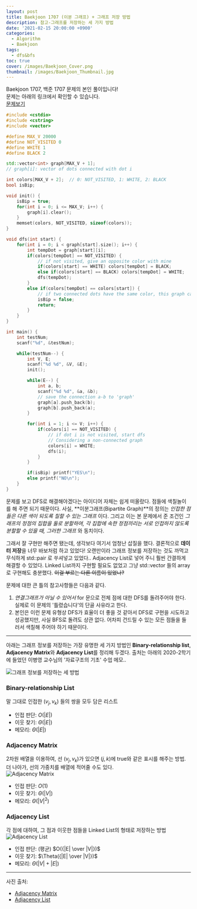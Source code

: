 ```yaml
---
layout: post
title: Baekjoon 1707 (이분 그래프) + 그래프 저장 방법
description: 참고-그래프를 저장하는 세 가지 방법
date: '2021-02-15 20:00:00 +0900'
categories:
  - Algorithm
  - Baekjoon
tags:
  - dfs&bfs
toc: true
cover: /images/Baekjoon_Cover.png
thumbnail: /images/Baekjoon_Thumbnail.jpg
---
```


Baekjoon 1707, 백준 1707 문제의 본인 풀이입니다!  
문제는 아래의 링크에서 확인할 수 있습니다.  
[문제보기](https://www.acmicpc.net/problem/1707)

<!-- more -->

```c++
#include <cstdio>
#include <cstring>
#include <vector>

#define MAX_V 20000
#define NOT_VISITED 0
#define WHITE 1
#define BLACK 2

std::vector<int> graph[MAX_V + 1];
// graph[i]: vector of dots connected with dot i

int colors[MAX_V + 2];  // 0: NOT_VISITED, 1: WHITE, 2: BLACK
bool isBip;

void init() {
    isBip = true;
    for(int i = 0; i <= MAX_V; i++) {
        graph[i].clear();
    }
    memset(colors, NOT_VISITED, sizeof(colors));
}

void dfs(int start) {
    for(int i = 0; i < graph[start].size(); i++) {
        int tempDot = graph[start][i];
        if(colors[tempDot] == NOT_VISITED) {
            // if not visited, give an opposite color with mine
            if(colors[start] == WHITE) colors[tempDot] = BLACK;
            else if(colors[start] == BLACK) colors[tempDot] = WHITE;
            dfs(tempDot);
        }
        else if(colors[tempDot] == colors[start]) {
            // if two connected dots have the same color, this graph cannot be a Bipartite Graph
            isBip = false;
            return;
        }
    }
}

int main() {
    int testNum;
    scanf("%d", &testNum);

    while(testNum--) {
        int V, E;
        scanf("%d %d", &V, &E);
        init();

        while(E--) {
            int a, b;
            scanf("%d %d", &a, &b);
            // save the connection a-b to 'graph'
            graph[a].push_back(b);
            graph[b].push_back(a);
        }

        for(int i = 1; i <= V; i++) {
            if(colors[i] == NOT_VISITED) {
                // if dot i is not visited, start dfs
                // Considering a non-connected graph
                colors[i] = WHITE;
                dfs(i);
            }
        }

        if(isBip) printf("YES\n");
        else printf("NO\n");
    }
}
```

문제를 보고 DFS로 해결해야겠다는 아이디어 자체는 쉽게 떠올랐다. 점들에 색칠놀이를 해 주면 되기 때문이다. 사실, **이분그래프(Bipartite Graph)**의 정의는 *인접한 점들은 다른 색이 되도록 칠할 수 있는 그래프* 이다. 그리고 이는 본 문제에서 준 조건인 *그래프의 정점의 집합을 둘로 분할하여, 각 집합에 속한 정점끼리는 서로 인접하지 않도록 분할할 수 있을 때, 그러한 그래프* 와 동치이다.  

그래서 잘 구현만 해주면 됐는데, 생각보다 여기서 엄청난 삽질을 했다. 결론적으로 **데이터 저장**을 너무 바보처럼 하고 있었다! 오랜만이라 그래프 정보를 저장하는 것도 까먹고 무식하게 std::pair 로 쑤셔넣고 있었다.. Adjacency List로 넣어 주니 훨씬 간결하게 해결할 수 있었다. Linked List까지 구현할 필요도 없었고 그냥 std::vector 들의 array로 구현해도 충분했다. ~~이걸 부르는 다른 이름이 있었나?~~

문제에 대한 큰 틀의 참고사항들은 다음과 같다.
1. *연결그래프가 아닐 수 있어서* for 문으로 전체 점에 대한 DFS를 돌려주어야 한다. 실제로 이 문제의 '틀렸습니다'의 단골 사유라고 한다.
2. 본인은 이런 문제 유형상 DFS가 효율이 더 좋을 것 같아서 DFS로 구현을 시도하고 성공했지만, 사실 BFS로 돌려도 상관 없다. 어차피 건드릴 수 있는 모든 점들을 들러서 색칠해 주어야 하기 때문이다. 

---

아래는 그래프 정보를 저장하는 가장 유명한 세 가지 방법인 **Binary-relationship list**, **Adjacency Matrix**와 **Adjacency List**를 정리해 두겠다. 출처는 아래의 2020-2학기에 들었던 이병영 교수님의 '자료구조의 기초' 수업 메모..

![그래프 정보를 저장하는 세 방법](https://imgur.com/1Et8CzU.png)

### Binary-relationship List
말 그대로 인접한 $(v_j, v_k)$ 들의 쌍을 모두 담은 리스트
- 인접 판단: $O(|E|)$
- 이웃 찾기: $\Theta(|E|)$
- 메모리: $\Theta(|E|)$

### Adjacency Matrix
2차원 배열을 이용하여, 선 $(v_j, v_k)$가 있으면 $(j, k)$에 true와 같은 표시를 해주는 방법. 더 나아가, 선의 가중치를 배열에 적어줄 수도 있다.  
![Adjacency Matrix](https://imgur.com/HuotqXE.png)

- 인접 판단: $O(1)$
- 이웃 찾기: $\Theta(|V|)$
- 메모리: $\Theta(|V|^2)$

### Adjacency List
각 점에 대하여, 그 점과 이웃한 점들을 Linked List의 형태로 저장하는 방법
![Adjacency List](https://imgur.com/chiZ1Kh.png)
- 인접 판단: (평균) $O({|E| \over |V|})$
- 이웃 찾기: $\Theta({|E| \over |V|})$
- 메모리: $\Theta(|V|+|E|)$

---
사진 출처:
- [Adjacency Matrix](https://www.geeksforgeeks.org/add-and-remove-edge-in-adjacency-matrix-representation-of-a-graph/)
- [Adjacency List](https://cinux.tistory.com/10)